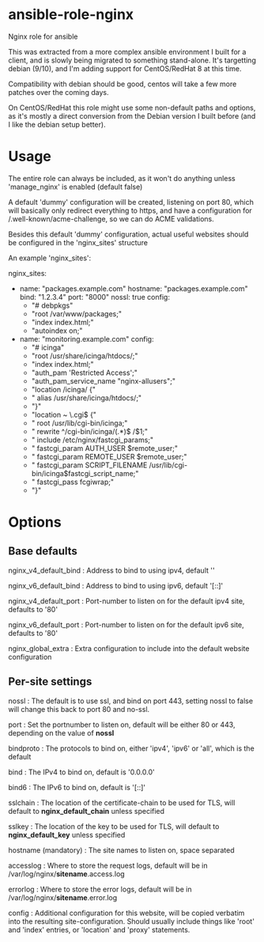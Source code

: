 # ansible-role-nginx
Nginx role for ansible

This was extracted from a more complex ansible environment I built for a client, and is slowly being migrated to something stand-alone.
It's targetting debian (9/10), and I'm adding support for CentOS/RedHat 8 at this time.

Compatibility with debian should be good, centos will take a few more patches over the coming days.

On CentOS/RedHat this role might use some non-default paths and options, as it's mostly a
direct conversion from the Debian version I built before (and I like the debian setup
better).

# Usage

The entire role can always be included, as it won't do anything unless 'manage_nginx' is enabled (default false)

A default 'dummy' configuration will be created, listening on port 80, which will basically only redirect everything to https, and have a configuration for /.well-known/acme-challenge, so we can do ACME validations.

Besides this default 'dummy' configuration, actual useful websites should be configured in the 'nginx_sites' structure

An example 'nginx_sites':

nginx_sites:
  - name: "packages.example.com"
    hostname: "packages.example.com"
    bind: "1.2.3.4"
    port: "8000"
    nossl: true
    config:
      - "# debpkgs"
      - "root /var/www/packages;"
      - "index index.html;"
      - "autoindex on;"
  - name: "monitoring.example.com"
    config:
      - "# icinga"
      - "root /usr/share/icinga/htdocs/;"
      - "index index.html;"
      - "auth_pam 'Restricted Access';"
      - "auth_pam_service_name \"nginx-allusers\";"
      - "location /icinga/ {"
      - "    alias /usr/share/icinga/htdocs/;"
      - "}" 
      - "location ~ \\.cgi$ {"
      - "    root /usr/lib/cgi-bin/icinga;"
      - "    rewrite ^/cgi-bin/icinga/(.*)$ /$1;"
      - "    include /etc/nginx/fastcgi_params;"
      - "    fastcgi_param AUTH_USER $remote_user;"
      - "    fastcgi_param REMOTE_USER $remote_user;"
      - "    fastcgi_param SCRIPT_FILENAME /usr/lib/cgi-bin/icinga$fastcgi_script_name;"
      - "    fastcgi_pass fcgiwrap;"
      - "}" 

# Options

## Base defaults

nginx_v4_default_bind
: Address to bind to using ipv4, default ''

nginx_v6_default_bind
: Address to bind to using ipv6, default '[::]'

nginx_v4_default_port
: Port-number to listen on for the default ipv4 site, defaults to '80'

nginx_v6_default_port
: Port-number to listen on for the default ipv6 site, defaults to '80'

nginx_global_extra
: Extra configuration to include into the default website configuration


## Per-site settings
nossl
: The default is to use ssl, and bind on port 443, setting nossl to false will change this back to port 80 and no-ssl.

port
: Set the portnumber to listen on, default will be either 80 or 443, depending on the value of **nossl**

bindproto
: The protocols to bind on, either 'ipv4', 'ipv6' or 'all', which is the default

bind
: The IPv4 to bind on, default is '0.0.0.0'

bind6
: The IPv6 to bind on, default is '[::]'

sslchain
: The location of the certificate-chain to be used for TLS, will default to **nginx_default_chain** unless specified

sslkey
: The location of the key to be used for TLS, will default to **nginx_default_key** unless specified

hostname (mandatory)
: The site names to listen on, space separated

accesslog
: Where to store the request logs, default will be in /var/log/nginx/**sitename**.access.log

errorlog
: Where to store the error logs, default will be in /var/log/nginx/**sitename**.error.log

config
: Additional configuration for this website, will be copied verbatim into the resulting site-configuration. Should usually include things like 'root' and 'index' entries, or 'location' and 'proxy' statements.


